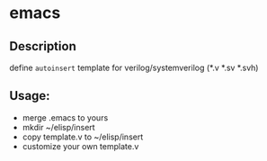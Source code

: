 # emacs

## Description

define `autoinsert` template for verilog/systemverilog (*.v *.sv *.svh)

## Usage:

- merge .emacs to yours
- mkdir ~/elisp/insert
- copy template.v to ~/elisp/insert
- customize your own template.v
